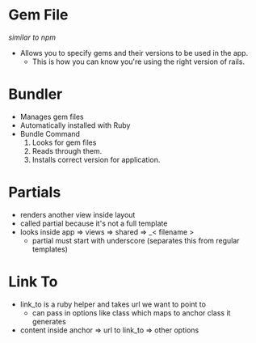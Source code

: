 # Gem File
_similar to npm_
-  Allows you to specify gems and their versions to be used in the app.
   - This is how you can know you're using the right version of rails.

# Bundler
-  Manages gem files
-  Automatically installed with Ruby
-  Bundle Command
   1. Looks for gem files
   2. Reads through them.
   3. Installs correct version for application.

# Partials
-  renders another view inside layout
-  called partial because it's not a full template
-  looks inside app => views => shared => \_< filename >
   -  partial must start with underscore (separates this from regular templates)

# Link To

-  link_to is a ruby helper and takes url we want to point to
   -  can pass in options like class which maps to anchor class it generates
-  content inside anchor => url to link_to => other options
